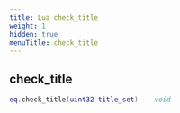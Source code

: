 ```yaml
---
title: Lua check_title
weight: 1
hidden: true
menuTitle: check_title
---
```

## check_title
```lua
eq.check_title(uint32 title_set) -- void
```